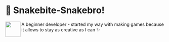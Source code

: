 # 🐍 Snakebite-Snakebro!

<a href="url"><img src="https://r.testifier.nl/Acbs8526SDKI/resizing_type:fill/watermark:PDC/width:742/height:495/plain/https%3A%2F%2Fs3-newsifier.ams3.digitaloceanspaces.com%2Fdartsnews.com%2Fimages%2F2023-12%2F2023ecqf-peter-wright-15-653e8684d719b.jpg" align="left" height="48" width="48" ></a>

A beginner developer - started my way with making games because it allows to stay as creative as I can ✨
<!--
**Snakebro180/snakebro180** is a ✨ _special_ ✨ repository because its `README.md` (this file) appears on your GitHub profile.

Here are some ideas to get you started:

- 🔭 I’m currently working on ...
- 🌱 I’m currently learning ...
- 👯 I’m looking to collaborate on ...
- 🤔 I’m looking for help with ...
- 💬 Ask me about ...
- 📫 How to reach me: ...
- 😄 Pronouns: ...
- ⚡ Fun fact: ...
-->
